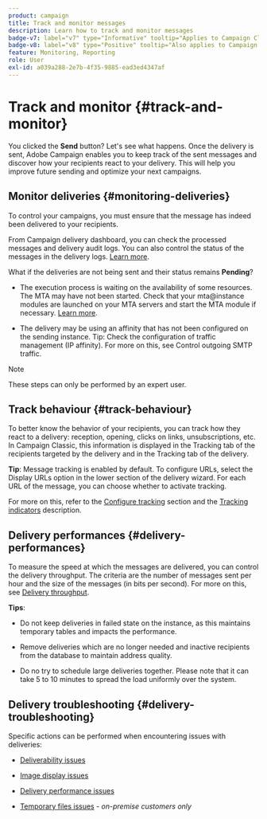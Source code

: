 ```yaml
---
product: campaign
title: Track and monitor messages
description: Learn how to track and monitor messages
badge-v7: label="v7" type="Informative" tooltip="Applies to Campaign Classic v7"
badge-v8: label="v8" type="Positive" tooltip="Also applies to Campaign v8"
feature: Monitoring, Reporting
role: User
exl-id: a039a288-2e7b-4f35-9885-ead3ed4347af
---
```

# Track and monitor {#track-and-monitor}

You clicked the **Send** button? Let's see what happens. Once the delivery is sent, Adobe Campaign enables you to keep track of the sent messages and discover how your recipients react to your delivery. This will help you improve future sending and optimize your next campaigns.

## Monitor deliveries {#monitoring-deliveries}

To control your campaigns, you must ensure that the message has indeed been delivered to your recipients.

From Campaign delivery dashboard, you can check the processed messages and delivery audit logs.
You can also control the status of the messages in the delivery logs. [Learn more](about-delivery-monitoring.md).

What if the deliveries are not being sent and their status remains **Pending**?

* The execution process is waiting on the availability of some resources. The MTA may have not been started.
Check that your mta@instance modules are launched on your MTA servers and start the MTA module if necessary. [Learn more](../../production/using/administration.md).

* The delivery may be using an affinity that has not been configured on the sending instance.
Tip: Check the configuration of traffic management (IP affinity). For more on this, see Control outgoing SMTP traffic.

>[!NOTE]
>
>These steps can only be performed by an expert user.

## Track behaviour {#track-behaviour}

To better know the behavior of your recipients, you can track how they react to a delivery: reception, opening, clicks on links, unsubscriptions, etc. In Campaign Classic, this information is displayed in the Tracking tab of the recipients targeted by the delivery and in the Tracking tab of the delivery.

**Tip**: Message tracking is enabled by default. To configure URLs, select the Display URLs option in the lower section of the delivery wizard. For each URL of the message, you can choose whether to activate tracking.

For more on this, refer to the [Configure tracking](how-to-configure-tracked-links.md) section and the [Tracking indicators](../../reporting/using/delivery-reports.md#tracking-indicators) description. 

## Delivery performances {#delivery-performances}

To measure the speed at which the messages are delivered, you can control the delivery throughput. The criteria are the number of messages sent per hour and the size of the messages (in bits per second). For more on this, see [Delivery throughput](../../reporting/using/global-reports.md#delivery-throughput).

**Tips**:

* Do not keep deliveries in failed state on the instance, as this maintains temporary tables and impacts the performance.

* Remove deliveries which are no longer needed and inactive recipients from the database to maintain address quality.

* Do no try to schedule large deliveries together. Please note that it can take 5 to 10 minutes to spread the load uniformly over the system.

## Delivery troubleshooting {#delivery-troubleshooting}

Specific actions can be performed when encountering issues with deliveries:

* [Deliverability issues](../../production/using/performance-and-throughput-issues.md#deliverability_issues)

* [Image display issues](../../production/using/image-display-issues.md)

* [Delivery performance issues](delivery-performances.md)

* [Temporary files issues](../../production/using/temporary-files.md) - *on-premise customers only*
